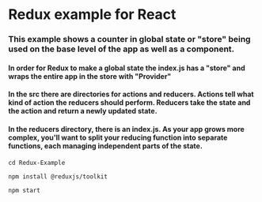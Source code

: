 # Redux example for React

### This example shows a counter in global state or "store" being used on the base level of the app as well as a component. 
#### In order for Redux to make a global  state the index.js has a "store" and wraps the entire app in the store with "Provider"
#### In the src there are directories for actions and reducers. Actions tell what kind of action the reducers should perform. Reducers take the state and the action and return a newly updated state.

#### In the reducers directory, there is an index.js. As your app grows more complex, you'll want to split your reducing function into separate functions, each managing independent parts of the state.

```
cd Redux-Example
```

```
npm install @reduxjs/toolkit
```

```
npm start
```



